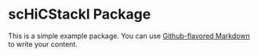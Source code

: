 # scHiCStackl Package

This is a simple example package. You can use
[Github-flavored Markdown](https://guides.github.com/features/mastering-markdown/)
to write your content.